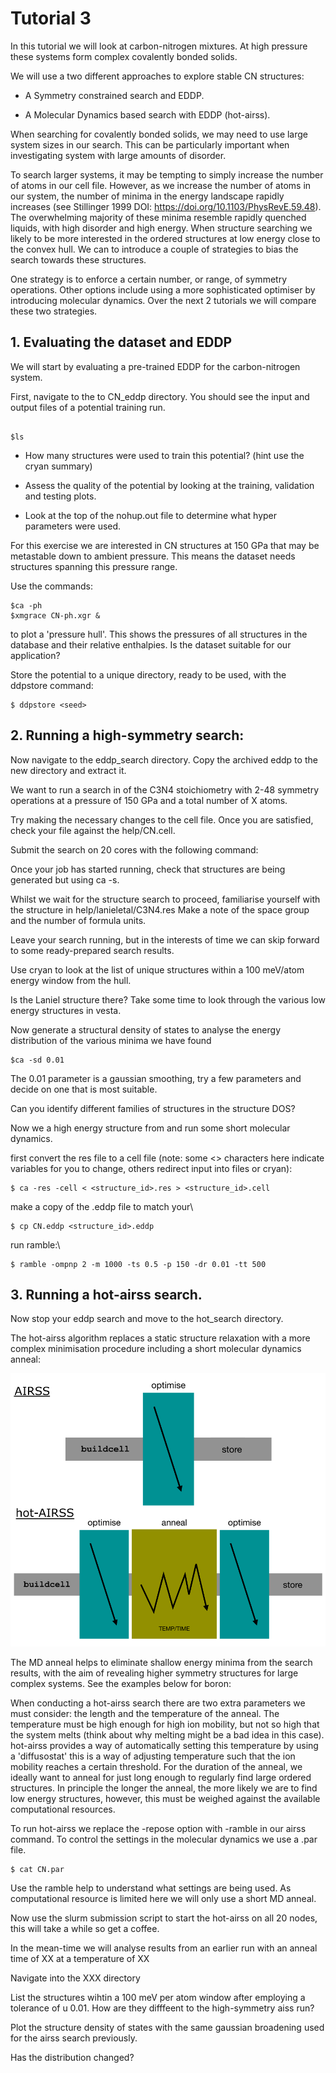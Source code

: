 # Tutorial 3

In this tutorial we will look at carbon-nitrogen mixtures. At high pressure these systems form complex covalently bonded solids.

We will use a two different approaches to explore stable CN structures:

- A Symmetry constrained search and EDDP.

- A Molecular Dynamics based search with EDDP (hot-airss).

When searching for covalently bonded solids, we may need to use large system sizes in our search. This can be particularly important when investigating system with large amounts of disorder.

To search larger systems, it may be tempting to simply increase the number of atoms in our cell file. However, as we increase the number of atoms in our system, the number of minima in the energy landscape rapidly increases (see Stillinger 1999 DOI: https://doi.org/10.1103/PhysRevE.59.48). The overwhelming majority of these minima resemble rapidly quenched liquids, with high disorder and high energy. When structure searching we likely to be more interested in the ordered structures at low energy close to the convex hull. We can to introduce a couple of strategies to bias the search towards these structures.

One strategy is to enforce a certain number, or range, of symmetry operations. Other options include using a more sophisticated optimiser by introducing molecular dynamics. Over the next 2 tutorials we will compare these two strategies.


## **1\. Evaluating the dataset and EDDP**

We will start by evaluating a pre-trained EDDP for the carbon-nitrogen system.

First, navigate to the to CN_eddp directory. You should see the input and output files of a potential training run.

```console

$ls 
```

- How many structures were used to train this potential? (hint use the cryan summary)

- Assess the quality of the potential by looking at the training, validation and testing plots.

- Look at the top of the nohup.out file to determine what hyper parameters were used.

For this exercise we are interested in CN structures at 150 GPa that may be metastable down to ambient pressure. This means the dataset needs structures spanning this pressure range.

Use the commands:

```
$ca -ph
$xmgrace CN-ph.xgr &

```

to plot a 'pressure hull'. This shows the pressures of all structures in the database and their relative enthalpies. Is the dataset suitable for our application?

Store the potential to a unique directory, ready to be used, with the ddpstore command:

```console
$ ddpstore <seed>
```

## **2\. Running a high-symmetry search:**

Now navigate to the eddp_search directory. Copy the archived eddp to the new directory and extract it.

We want to run a search in of the C3N4 stoichiometry with 2-48 symmetry operations at a pressure of 150 GPa and a total number of X atoms.

Try making the necessary changes to the cell file. Once you are satisfied, check your file against the help/CN.cell.

Submit the search on 20 cores with the following command:

Once your job has started running, check that structures are being generated but using ca -s.

Whilst we wait for the structure search to proceed, familiarise yourself with the structure in help/lanieletal/C3N4.res Make a note of the space group and the number of formula units.

Leave your search running, but in the interests of time we can skip forward to some ready-prepared search results.

Use cryan to look at the list of unique structures within a 100 meV/atom energy window from the hull.

Is the Laniel structure there? Take some time to look through the various low energy structures in vesta.

Now generate a structural density of states to analyse the energy distribution of the various minima we have found
```console
$ca -sd 0.01
```

The 0.01 parameter is a gaussian smoothing, try a few parameters and decide on one that is most suitable.

Can you identify different families of structures in the structure DOS?

Now we a high energy structure from and run some short molecular dynamics.

first convert the res file to a cell file (note: some <> characters here indicate variables for you to change, others redirect input into files or cryan):

```console
$ ca -res -cell < <structure_id>.res > <structure_id>.cell
```

make a copy of the .eddp file to match your\
```console
$ cp CN.eddp <structure_id>.eddp
```

run ramble:\
```console
$ ramble -ompnp 2 -m 1000 -ts 0.5 -p 150 -dr 0.01 -tt 500
```

## **3\. Running a hot-airss search.**

Now stop your eddp search and move to the hot_search directory.

The hot-airss algorithm replaces a static structure relaxation with a more complex minimisation procedure including a short molecular dynamics anneal:


![](./hotairss_higherres.png)


The MD anneal helps to eliminate shallow energy minima from the search results, with the aim of revealing higher symmetry structures for large complex systems. See the examples below for boron:


When conducting a hot-airss search there are two extra parameters we must consider: the length and the temperature of the anneal. The temperature must be high enough for high ion mobility, but not so high that the system melts (think about why melting might be a bad idea in this case). hot-airss provides a way of automatically setting this temperature by using a 'diffusostat' this is a way of adjusting temperature such that the ion mobility reaches a certain threshold. For the duration of the anneal, we ideally want to anneal for just long enough to regularly find large ordered structures. In principle the longer the anneal, the more likely we are to find low energy structures, however, this must be weighed against the available computational resources.

To run hot-airss we replace the -repose option with -ramble in our airss command. To control the settings in the molecular dynamics we use a .par file.

```console
$ cat CN.par

```

Use the ramble help to understand what settings are being used. As computational resource is limited here we will only use a short MD anneal.


Now use the slurm submission script to start the hot-airss on all 20 nodes, this will take a while so get a coffee.

In the mean-time we will analyse results from an earlier run with an anneal time of XX at a temperature of XX

Navigate into the XXX directory

List the structures wihtin a 100 meV per atom window after employing a tolerance of u 0.01. How are they difffeent to the high-symmetry aiss run?


Plot the structure density of states with the same gaussian broadening used for the airss search previously.

Has the distribution changed?


